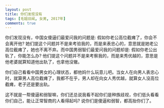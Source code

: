 ```yaml
---
layout: post
title: 你们发现没有
tags: [毛姐旧闻, 女男, 2017年]
comments: true
---
```


你们发现没有，中国女傻逼们最爱问我的问题是: 假如你老公高位截瘫了，你会不会离开他? 她们提这个问题并不是来考验我的，而是来表忠心的，意思就是她老公高位截瘫了，她也不离不弃。而中国男弱智们最爱问我的问题却是: 假如你老公出轨了，你能怎么办? 他们提这个问题并不是来考察我的，而是来秀优越的，意思是他老婆就算知道他出轨了，也拿他没辙。

你们自己看看中国男女的心理状态，都他妈什么玩意儿吧。当女人在向男人表忠心时，就算男人高位截瘫了，我都不在乎，男人却在向女人秀优越，就算女人没高位截瘫，老子还是要出轨。

这不就是一帮傻逼和弱智嘛，你们还总说我看不起你们是种族歧视，你们低头看看你们自己，能让正常智商的人看得起吗? 说你们是傻逼和弱智，都高抬你们了。
